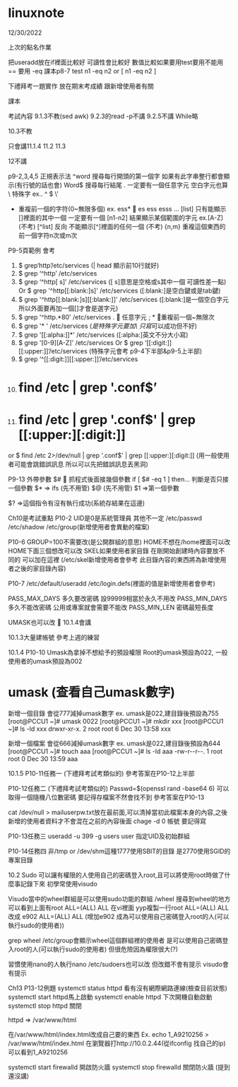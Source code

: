 # linuxnote
12/30/2022

上次的點名作業

把useradd放在if裡面比較好 可讀性會比較好
數值比較如果要用test要用不能用== 要用 -eq 課本p8-7
test n1 -eq n2 or [ n1 -eq n2 ]


下禮拜考一題實作 放在期末考成績 跟新增使用者有關

課本

考試內容
9.1.3不教(sed awk)
9.2.3的read -p不講
9.2.5不講
While略

10.3不教

只會講11.1.4 11.2 11.3

12不講

p9-2,3,4,5
正規表示法
^word 搜尋每行開頭的第一個字 如果有此字串整行都會顯示(有行號的話也會)
Word$ 搜尋每行結尾
. 一定要有一個任意字元 空白字元也算
\ 特殊字 ex.\. \^ \$ \’
* 重複前一個的字符(0~無限多個) ex. ess*  es ess esss …
[list] 只有能顯示[]裡面的其中一個 一定要有一個
[n1-n2] 結果顯示某個範圍的字元 ex.[A-Z]
(不考) [^list] 反向 不能顯示[^]裡面的任何一個
(不考) \{n,m\} 重複這個東西的前一個字符n次或m次

P9-5頁範例 會考
1.	$ grep‘http’/etc/services (| head 顯示前10行就好)
2.	$ grep ‘^http’ /etc/services
3.	$ grep ‘^http[ s]’ /etc/services 
([ s]意思是空格或s其中一個 可讀性差一點)
Or
 $ grep '^http[[:blank:]s]' /etc/services
([:blank:]是空白鍵或是tab鍵)
4.	$ grep '^http[[:blank:]s][[:blank:]]' /etc/services
([:blank:]是一個空白字元 所以外面要再加一個[]才會是選字元)
5.	$ grep '^http.*80' /etc/services
.  任意字元 ; * 重複前一個~無限次
6.	$ grep '\* ' /etc/services (*是特殊字元要加\ 只寫*可以成功但不好)
7.	$ grep '[[:alpha:]]\*' /etc/services ([:alpha:]英文不分大小寫)
8.	$ grep '[0-9][A-Z]' /etc/services
Or
$ grep ‘[[:digit:]][[:upper:]]’/etc/services
(特殊字元會考 p9-4下半部&p9-5上半部)
9.	$ grep ‘^[[:digit:]][[:upper:]]’/etc/services
10.	# find /etc | grep '\.conf$’
11.	# find /etc | grep '\.conf$' | grep [[:upper:][:digit:]]
or
$ find /etc 2>/dev/null | grep '\.conf$' | grep [[:upper:][:digit:]]
(用一般使用者可能會跳錯誤訊息 所以可以先把錯誤訊息丟黑洞)


P9-13 外帶參數
$#  抓程式後面接幾個參數
if [ $# -eq 1 ] then… 判斷是否只接一個參數
$* => ifs (先不用管)
$@ (先不用管)
$1 =>第一個參數

$? =>這個指令有沒有執行成功(系統存結果在這邊)


Ch10是考試重點
P10-2 
UID是0是系統管理員 其他不一定
/etc/passwd /etc/shadow /etc/group(新增使用者會異動的檔案)


P10-6
GROUP=100不需要改(是公開群組的意思)
HOME不想在/home裡面可以改
HOME下面三個想改可以改
SKEL如果使用者家目錄 在剛開始創建時內容要放不同的 可以加在這裡
(/etc/skel新增使用者會參考 此目錄內容的東西將為新增使用者之後的家目錄內容)

P10-7
/etc/default/useradd /etc/login.defs(裡面的值是新增使用者會參考)

PASS_MAX_DAYS 多久要改密碼 設99999相當於永久不用改
PASS_MIN_DAYS 多久不能改密碼 公用或專案就會需要不能改
PASS_MIN_LEN 密碼最短長度 

UMASK也可以改  10.1.4會講


10.1.3大量建帳號
參考上週的練習

10.1.4
P10-10
Umask為拿掉不想給予的預設權限
Root的umask預設為022, 一般使用者的umask預設為002

# umask (查看自己umask數字)

新增一個目錄 會從777減掉umask數字
ex. umask是022,建目錄後預設為755
[root@PCCU1 ~]# umask
0022
[root@PCCU1 ~]# mkdir xxx
[root@PCCU1 ~]# ls -ld xxx
drwxr-xr-x. 2 root root 6 Dec 30 13:58 xxx

新增一個檔案 會從666減掉umask數字
ex. umask是022,建目錄後預設為644
[root@PCCU1 ~]# touch aaa
[root@PCCU1 ~]# ls -ld aaa
-rw-r--r--. 1 root root 0 Dec 30 13:59 aaa

10.1.5
P10-11任務一 (下禮拜考試考類似的)
參考答案在P10-12上半部

P10-12任務二 (下禮拜考試考類似的)
Passwd=$(openssl rand -base64 6) 可以取得一個隨機八位數密碼 要記得存檔案不然會找不到
參考答案在P10-13

cat /dev/null > mailuserpw.txt放在最前面,可以清掉當初此檔案本身的內容,之後新增的使用者資料才不會混在之前的內容後面
chage -d 0 帳號 要記得寫

P10-13任務三
useradd -u 399 -g users user 指定UID及初始群組

P10-14任務四
非/tmp or /dev/shm這種1777使用SBIT的目錄
是2770使用SGID的專案目錄


10.2
Sudo 可以讓有權限的人使用自己的密碼登入root,且可以將使用root時做了什麼事記錄下來
初學常使用visudo

Visudo當中的wheel群組是可以使用sudo功能的群組
/wheel 搜尋到wheel的地方可以看到上面有root ALL=(ALL) ALL
在vi裡面 yyp複製一行root ALL=(ALL) ALL 改成 e902 ALL=(ALL) ALL
(增加e902 成為可以使用自己密碼登入root的人(可以執行sudo的使用者))

grep wheel /etc/group會顯示wheel這個群組裡的使用者 是可以使用自己密碼登入root的人(可以執行sudo的使用者) 但很危險因為權限很大(?)

習慣使用nano的人執行nano /etc/sudoers也可以改 但改錯不會有提示 visudo會有提示

Ch13
P13-12例題
systemctl status httpd 看有沒有網際網路連線(檢查目前狀態)
systemctl start httpd馬上啟動
systemctl enable httpd 下次開機自動啟動
systemctl stop httpd 關閉

httpd => /var/www/html

在/var/www/html/index.html改成自己要的東西
Ex. echo 1_A9210256 > /var/www/html/index.html
在瀏覽器打http://10.0.2.44(從ifconfig 找自己的ip)可以看到1_A9210256

systemctl start firewalld 開啟防火牆
systemctl stop firewalld 關閉防火牆
(提到還沒講)
